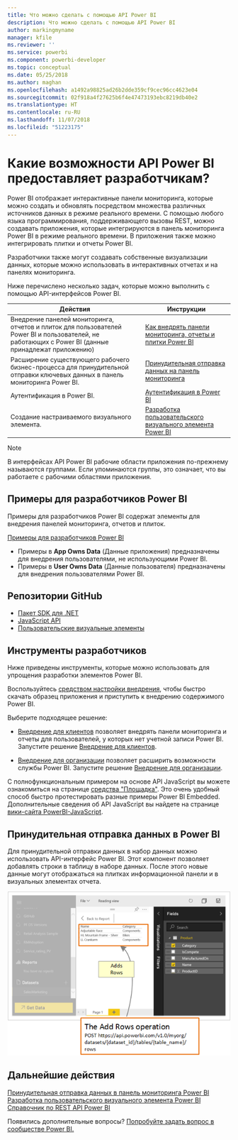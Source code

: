 ```yaml
---
title: Что можно сделать с помощью API Power BI
description: Что можно сделать с помощью API Power BI
author: markingmyname
manager: kfile
ms.reviewer: ''
ms.service: powerbi
ms.component: powerbi-developer
ms.topic: conceptual
ms.date: 05/25/2018
ms.author: maghan
ms.openlocfilehash: a1492a98825ad26b2dde359cf9cec96cc4623e04
ms.sourcegitcommit: 02f918a4f27625b6f4e47473193ebc8219db40e2
ms.translationtype: HT
ms.contentlocale: ru-RU
ms.lasthandoff: 11/07/2018
ms.locfileid: "51223175"
---
```

# <a name="what-can-developers-do-with-the-power-bi-api"></a>Какие возможности API Power BI предоставляет разработчикам?

Power BI отображает интерактивные панели мониторинга, которые можно создать и обновлять посредством множества различных источников данных в режиме реального времени. С помощью любого языка программирования, поддерживающего вызовы REST, можно создавать приложения, которые интегрируются в панель мониторинга Power BI в режиме реального времени. В приложения также можно интегрировать плитки и отчеты Power BI.

Разработчики также могут создавать собственные визуализации данных, которые можно использовать в интерактивных отчетах и на панелях мониторинга.

Ниже перечислено несколько задач, которые можно выполнить с помощью API-интерфейсов Power BI.

| **Действия** | **Инструкции** |
| --- | --- |
| Внедрение панелей мониторинга, отчетов и плиток для пользователей Power BI и пользователей, не работающих с Power BI (данные принадлежат приложению) |[Как внедрять панели мониторинга, отчеты и плитки Power BI](embedding-content.md) |
| Расширение существующего рабочего бизнес-процесса для принудительной отправки ключевых данных в панель мониторинга Power BI. |[Принудительная отправка данных на панель мониторинга](walkthrough-push-data.md) |
| Аутентификация в Power BI. |[Аутентификация в Power BI](get-azuread-access-token.md) |
| Создание настраиваемого визуального элемента. |[Разработка пользовательского визуального элемента Power BI](custom-visual-develop-tutorial.md) |

> [!NOTE]
> В интерфейсах API Power BI рабочие области приложения по-прежнему называются группами. Если упоминаются группы, это означает, что вы работаете с рабочими областями приложения.

## <a name="power-bi-developer-samples"></a>Примеры для разработчиков Power BI

Примеры для разработчиков Power BI содержат элементы для внедрения панелей мониторинга, отчетов и плиток.

[Примеры для разработчиков Power BI](https://github.com/Microsoft/PowerBI-Developer-Samples)

* Примеры в **App Owns Data** (Данные приложения) предназначены для внедрения пользователями, не использующими Power BI.
* Примеры в **User Owns Data** (Данные пользователя) предназначены для внедрения пользователями Power BI.

## <a name="github-repositories"></a>Репозитории GitHub

* [Пакет SDK для .NET](https://github.com/Microsoft/PowerBI-CSharp)
* [JavaScript API](https://github.com/Microsoft/PowerBI-JavaScript)
* [Пользовательские визуальные элементы](https://github.com/Microsoft/PowerBI-visuals)

## <a name="developer-tools"></a>Инструменты разработчиков

Ниже приведены инструменты, которые можно использовать для упрощения разработки элементов Power BI.

Воспользуйтесь [средством настройки внедрения](https://aka.ms/embedsetup), чтобы быстро скачать образец приложения и приступить к внедрению содержимого Power BI.

Выберите подходящее решение:

* [Внедрение для клиентов](embedding.md#embedding-for-your-customers) позволяет внедрять панели мониторинга и отчеты для пользователей, у которых нет учетной записи Power BI. Запустите решение [Внедрение для клиентов](https://aka.ms/embedsetup/AppOwnsData).

* [Внедрение для организации](embedding.md#embedding-for-your-organization) позволяет расширить возможности службы Power BI. Запустите решение [Внедрение для организации](https://aka.ms/embedsetup/UserOwnsData).

С полнофункциональным примером на основе API JavaScript вы можете ознакомиться на странице [средства "Площадка"](https://microsoft.github.io/PowerBI-JavaScript/demo). Это очень удобный способ быстро протестировать разные примеры Power BI Embedded. Дополнительные сведения об API JavaScript вы найдете на странице [вики-сайта PowerBI-JavaScript](https://github.com/Microsoft/powerbi-javascript/wiki).

## <a name="push-data-into-power-bi"></a>Принудительная отправка данных в Power BI

Для принудительной отправки данных в набор данных можно использовать API-интерфейс Power BI. Этот компонент позволяет добавлять строки в таблицу в наборе данных. После этого новые данные могут отображаться на плитках информационной панели и в визуальных элементах отчета.

![Принудительная отправка данных](media/what-can-you-do/powerbi-push-data.png)

## <a name="next-steps"></a>Дальнейшие действия

[Принудительная отправка данных в панель мониторинга Power BI](walkthrough-push-data.md)  
[Разработка пользовательского визуального элемента Power BI](custom-visual-develop-tutorial.md)  
[Справочник по REST API Power BI](https://docs.microsoft.com/rest/api/power-bi/)  

Появились дополнительные вопросы? [Попробуйте задать вопрос в сообществе Power BI.](http://community.powerbi.com/)
